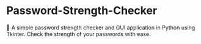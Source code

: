 # Password-Strength-Checker
🔐 A simple password strength checker and GUI application in Python using Tkinter. Check the strength of your passwords with ease.
